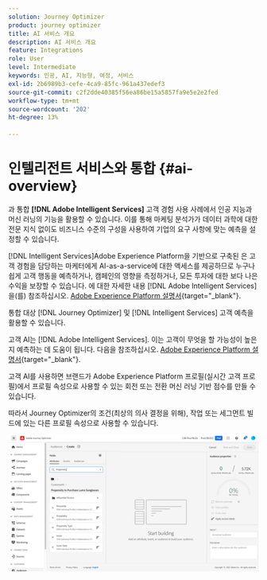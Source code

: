 ```yaml
---
solution: Journey Optimizer
product: journey optimizer
title: AI 서비스 개요
description: AI 서비스 개요
feature: Integrations
role: User
level: Intermediate
keywords: 인공, AI, 지능형, 여정, 서비스
exl-id: 2b6989b3-cefe-4ca9-85fc-961a437edef3
source-git-commit: c2f2dde40385f56ea86be15a5857fa9e5e2e2fed
workflow-type: tm+mt
source-wordcount: '202'
ht-degree: 13%

---
```


# 인텔리전트 서비스와 통합 {#ai-overview}

과 통합 **[!DNL Adobe Intelligent Services]** 고객 경험 사용 사례에서 인공 지능과 머신 러닝의 기능을 활용할 수 있습니다. 이를 통해 마케팅 분석가가 데이터 과학에 대한 전문 지식 없이도 비즈니스 수준의 구성을 사용하여 기업의 요구 사항에 맞는 예측을 설정할 수 있습니다.

[!DNL Intelligent Services]Adobe Experience Platform을 기반으로 구축된 은 고객 경험을 담당하는 마케터에게 AI-as-a-service에 대한 액세스를 제공하므로 누구나 쉽게 고객 행동을 예측하거나, 캠페인의 영향을 측정하거나, 모든 투자에 대한 보다 나은 수익을 보장할 수 있습니다. 에 대한 자세한 내용 [!DNL Adobe Intelligent Services]을(를) 참조하십시오. [Adobe Experience Platform 설명서](https://experienceleague.adobe.com/docs/experience-platform/intelligent-services/home.html){target="_blank"}.

통합 대상 [!DNL Journey Optimizer] 및 [!DNL Intelligent Services] 고객 예측을 활용할 수 있습니다.

고객 AI는 [!DNL Adobe Intelligent Services]. 이는 고객이 무엇을 할 가능성이 높은지 예측하는 데 도움이 됩니다. 다음을 참조하십시오. [Adobe Experience Platform 설명서](https://experienceleague.adobe.com/docs/experience-platform/intelligent-services/customer-ai/overview.html){target="_blank"}.

고객 AI를 사용하면 브랜드가 Adobe Experience Platform 프로필(실시간 고객 프로필)에서 프로필 속성으로 사용할 수 있는 회전 또는 전환 머신 러닝 기반 점수를 만들 수 있습니다.

따라서 Journey Optimizer의 조건(최상의 의사 결정을 위해), 작업 또는 세그먼트 빌드에 있는 다른 프로필 속성으로 사용할 수 있습니다.

![](assets/customer-ai.png)

